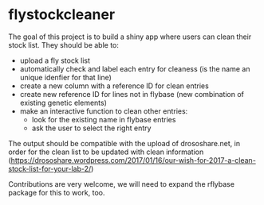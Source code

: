 # flystockcleaner

The goal of this project is to build a shiny app where users can clean their stock list. They should be able to:

- upload a fly stock list
- automatically check and label each entry for cleaness (is the name an unique idenfier for that line)
- create a new column with a reference ID for clean entries
- create new reference ID for lines not in flybase (new combination of existing genetic elements)  
- make an interactive function to clean other entries:
  - look for the existing name in flybase entries
  - ask the user to select the right entry
  
 
 The output should be compatible with the upload of drososhare.net, in order for the clean list to be updated with clean information (https://drososhare.wordpress.com/2017/01/16/our-wish-for-2017-a-clean-stock-list-for-your-lab-2/)

Contributions are very welcome, we will need to expand the rflybase package for this to work, too.
